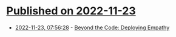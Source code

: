 # [Published on 2022-11-23](index.md)

* [2022-11-23, 07:56:28](https://news.ycombinator.com/item?id=33716398) - [Beyond the Code: Deploying Empathy](https://www.youtube.com/watch?v=RRp_NwBmcXw)
